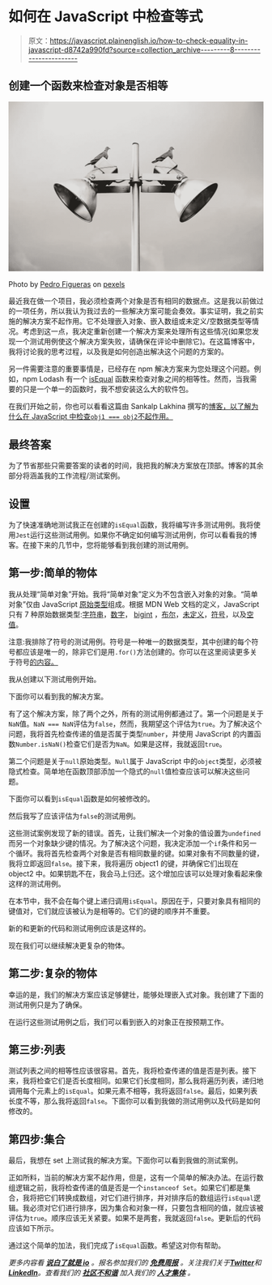 # 如何在 JavaScript 中检查等式

> 原文：<https://javascript.plainenglish.io/how-to-check-equality-in-javascript-d8742a990fd?source=collection_archive---------8----------------------->

## 创建一个函数来检查对象是否相等

![](img/049d1e91ac9ba2a7a1c0faa5479a3c4b.png)

Photo by [Pedro Figueras](https://www.pexels.com/@pedro-figueras-202443/) on [pexels](https://www.pexels.com/photo/two-pigeon-perched-on-white-track-light-681447/)

最近我在做一个项目，我必须检查两个对象是否有相同的数据点。这是我以前做过的一项任务，所以我认为我过去的一些解决方案可能会奏效。事实证明，我之前实施的解决方案不起作用。它不处理嵌入对象、嵌入数组或未定义/空数据类型等情况。考虑到这一点，我决定重新创建一个解决方案来处理所有这些情况(如果您发现一个测试用例使这个解决方案失败，请确保在评论中删除它)。在这篇博客中，我将讨论我的思考过程，以及我是如何创造出解决这个问题的方案的。

另一件需要注意的重要事情是，已经存在 npm 解决方案来为您处理这个问题。例如，npm Lodash 有一个 [isEqual](https://lodash.com/docs/4.17.15#isEqual) 函数来检查对象之间的相等性。然而，当我需要的只是一个单一的函数时，我不想安装这么大的软件包。

在我们开始之前，你也可以看看这篇由 Sankalp Lakhina 撰写的[博客，以了解为什么在 JavaScript 中检查`obj1 === obj2`不起作用。](https://medium.com/@sankalp.lakhina91/understanding-object-equality-in-javascript-ec3e7a2b5b1d)

## 最终答案

为了节省那些只需要答案的读者的时间，我把我的解决方案放在顶部。博客的其余部分将涵盖我的工作流程/测试案例。

## 设置

为了快速准确地测试我正在创建的`isEqual`函数，我将编写许多测试用例。我将使用`Jest`运行这些测试用例。如果你不确定如何编写测试用例，你可以看看我的博客。在接下来的几节中，您将能够看到我创建的测试用例。

## 第一步:简单的物体

我从处理“简单对象”开始。我将“简单对象”定义为不包含嵌入对象的对象。“简单对象”仅由 JavaScript [原始类型](https://developer.mozilla.org/en-US/docs/Glossary/Primitive)组成。根据 MDN Web 文档的定义，JavaScript 只有 7 种原始数据类型:[字符串](https://developer.mozilla.org/en-US/docs/Glossary/String)，[数字](https://developer.mozilla.org/en-US/docs/Glossary/Number)， [bigint](https://developer.mozilla.org/en-US/docs/Glossary/BigInt) ，[布尔](https://developer.mozilla.org/en-US/docs/Glossary/Boolean)，[未定义](https://developer.mozilla.org/en-US/docs/Glossary/undefined)，[符号](https://developer.mozilla.org/en-US/docs/Glossary/Symbol)，以及[空值](https://developer.mozilla.org/en-US/docs/Glossary/Null)。

注意:我排除了符号的测试用例。符号是一种唯一的数据类型，其中创建的每个符号都应该是唯一的，除非它们是用`.for()`方法创建的。你可以在这里阅读更多关于符号[的内容。](https://developer.mozilla.org/en-US/docs/Web/JavaScript/Reference/Global_Objects/Symbol)

我从创建以下测试用例开始。

下面你可以看到我的解决方案。

有了这个解决方案，除了两个之外，所有的测试用例都通过了。第一个问题是关于`NaN`值。`NaN === NaN`评估为`false`，然而，我期望这个评估为`true`。为了解决这个问题，我将首先检查传递的值是否属于类型`number`，并使用 JavaScript 的内置函数`Number.isNaN()`检查它们是否为`NaN`。如果是这样，我就返回`true`。

第二个问题是关于`null`原始类型。`Null`属于 JavaScript 中的`object`类型，必须被隐式检查。简单地在函数顶部添加一个隐式的`null`值检查应该可以解决这些问题。

下面你可以看到`isEqual`函数是如何被修改的。

然后我写了应该评估为`false`的测试用例。

这些测试案例发现了新的错误。首先，让我们解决一个对象的值设置为`undefined`而另一个对象缺少键的情况。为了解决这个问题，我决定添加一个`if`条件和另一个循环。我将首先检查两个对象是否有相同数量的键。如果对象有不同数量的键，我将立即返回`false`。接下来，我将遍历 object1 的键，并确保它们出现在 object2 中。如果钥匙不在，我会马上归还。这个增加应该可以处理对象看起来像这样的测试用例。

在本节中，我不会在每个键上递归调用`isEqual`。原因在于，只要对象具有相同的键值对，它们就应该被认为是相等的。它们的键的顺序并不重要。

新的和更新的代码和测试用例应该是这样的。

现在我们可以继续解决更复杂的物体。

## 第二步:复杂的物体

幸运的是，我们的解决方案应该足够健壮，能够处理嵌入式对象。我创建了下面的测试用例只是为了确保。

在运行这些测试用例之后，我们可以看到嵌入的对象正在按预期工作。

## 第三步:列表

测试列表之间的相等性应该很容易。首先，我将检查传递的值是否是列表。接下来，我将检查它们是否长度相同。如果它们长度相同，那么我将遍历列表，递归地调用每个元素上的`isEqual`。如果元素不相等，我将返回`false`。最后，如果列表长度不等，那么我将返回`false`。下面你可以看到我做的测试用例以及代码是如何修改的。

## 第四步:集合

最后，我想在 set 上测试我的解决方案。下面你可以看到我做的测试案例。

正如所料，当前的解决方案不起作用，但是，这有一个简单的解决办法。在运行数组逻辑之前，我将检查传递的值是否是一个`instanceof Set`。如果它们都是集合，我将把它们转换成数组，对它们进行排序，并对排序后的数组运行`isEqual`逻辑。我必须对它们进行排序，因为集合和对象一样，只要包含相同的值，就应该被评估为`true`。顺序应该无关紧要。如果不是两套，我就返回`false`。更新后的代码应该如下所示。

通过这个简单的加法，我们完成了`isEqual`函数。希望这对你有帮助。

*更多内容看* [***说白了就是 io***](https://plainenglish.io/) *。报名参加我们的* [***免费周报***](http://newsletter.plainenglish.io/) *。关注我们关于*[***Twitter***](https://twitter.com/inPlainEngHQ)*和*[***LinkedIn***](https://www.linkedin.com/company/inplainenglish/)*。查看我们的* [***社区不和谐***](https://discord.gg/GtDtUAvyhW) *加入我们的* [***人才集体***](https://inplainenglish.pallet.com/talent/welcome) *。*